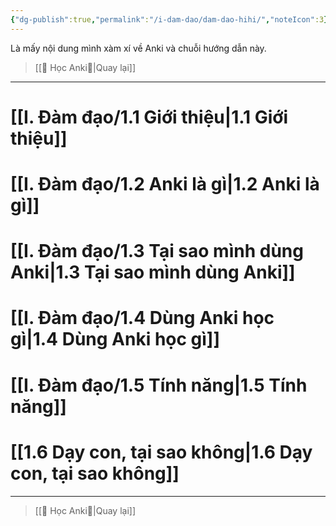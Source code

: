 ```yaml
---
{"dg-publish":true,"permalink":"/i-dam-dao/dam-dao-hihi/","noteIcon":3}
---
```


Là mấy nội dung mình xàm xí về Anki và chuỗi hướng dẫn này.

> [[🌟 Học Anki🌟\|Quay lại]]
___
# [[I. Đàm đạo/1.1 Giới thiệu\|1.1 Giới thiệu]]
# [[I. Đàm đạo/1.2 Anki là gì\|1.2 Anki là gì]]
# [[I. Đàm đạo/1.3 Tại sao mình dùng Anki\|1.3 Tại sao mình dùng Anki]]
# [[I. Đàm đạo/1.4 Dùng Anki học gì\|1.4 Dùng Anki học gì]]
# [[I. Đàm đạo/1.5 Tính năng\|1.5 Tính năng]]
# [[1.6 Dạy con, tại sao không\|1.6 Dạy con, tại sao không]]
___
> [[🌟 Học Anki🌟\|Quay lại]]